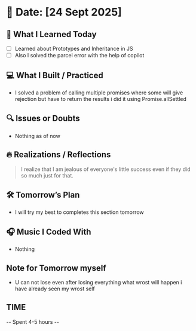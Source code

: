 # 📅 Date: [24 Sept 2025]

## 🧠 What I Learned Today

- [ ] Learned about Prototypes and Inheritance in JS
- [ ] Also I solved the parcel error with the help of copilot

## 💻 What I Built / Practiced

- I solved a problem of calling multiple promises where some will give rejection but have to return the results i did it using Promise.allSettled

## 🔍 Issues or Doubts

- Nothing as of now

## 🔥 Realizations / Reflections

> I realize that I am jealous of everyone's little success even if they did so much just for that.

## 🛠 Tomorrow’s Plan

- I will try my best to completes this section tomorrow

## 🎧 Music I Coded With

- Nothing

## Note for Tomorrow myself

- U can not lose even after losing everything what wrost will happen i have already seen my wrost self

## TIME

-- Spent 4-5 hours --
